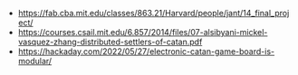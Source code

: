 - https://fab.cba.mit.edu/classes/863.21/Harvard/people/jant/14_final_project/
- https://courses.csail.mit.edu/6.857/2014/files/07-alsibyani-mickel-vasquez-zhang-distributed-settlers-of-catan.pdf
- https://hackaday.com/2022/05/27/electronic-catan-game-board-is-modular/
